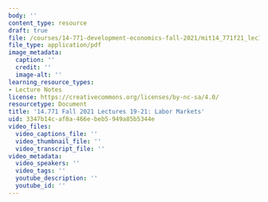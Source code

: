 ```yaml
---
body: ''
content_type: resource
draft: true
file: /courses/14-771-development-economics-fall-2021/mit14_771f21_lec19_21.pdf
file_type: application/pdf
image_metadata:
  caption: ''
  credit: ''
  image-alt: ''
learning_resource_types:
- Lecture Notes
license: https://creativecommons.org/licenses/by-nc-sa/4.0/
resourcetype: Document
title: '14.771 Fall 2021 Lectures 19-21: Labor Markets'
uid: 3347b14c-af8a-466e-beb5-949a85b5344e
video_files:
  video_captions_file: ''
  video_thumbnail_file: ''
  video_transcript_file: ''
video_metadata:
  video_speakers: ''
  video_tags: ''
  youtube_description: ''
  youtube_id: ''
---
```

